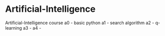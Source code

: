 # Artificial-Intelligence

Artificial-Intelligence course
a0 - basic python
a1 - search algorithm
a2 - q-learning
a3 - 
a4 - 
